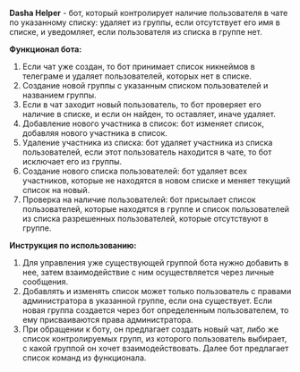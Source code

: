 **Dasha Helper** - бот, который контролирует наличие пользователя в чате по указанному списку: удаляет из группы, если отсутствует его имя в списке, и уведомляет, если пользователя из списка в группе нет.

**Функционал бота:**
1.  Если чат уже создан, то бот принимает список никнеймов в телеграме и удаляет пользователей, которых нет в списке.
2.  Создание новой группы с указанным списком пользователей и названием группы.
3.  Если в чат заходит новый пользователь, то бот проверяет его наличие в списке, и если он найден, то оставляет, иначе удаляет.
4.	Добавление нового участника в список: бот изменяет список, добавляя нового участника в список.
5. 	Удаление участника из списка: бот удаляет участника из списка пользователей, если этот пользователь находится в чате, то бот исключает его из группы.
6.	Создание нового списка пользователей: бот удаляет всех участников, которые не находятся в новом списке и меняет текущий список на новый.
7.	Проверка на наличие пользователей: бот присылает список пользователей, которые находятся в группе и список пользователей из списка разрешенных пользователей, которые отсутствуют в группе.

**Инструкция по использованию:**

1.  Для управления уже существующей группой бота нужно добавить в нее, затем взаимодействие с ним осуществляется через личные сообщения.
2.  Добавлять и изменять список может только пользователь с правами администратора в указанной группе, если она существует. Если новая группа создается через бот определенным пользователем, то ему присваиваются права администратора.
3.  При обращении к боту, он предлагает создать новый чат, либо же список контролируемых групп, из которого пользователь выбирает, с какой группой он хочет взаимодействовать. Далее бот предлагает список команд из функционала.
